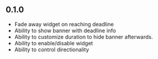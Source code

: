 ## 0.1.0

- Fade away widget on reaching deadline
- Ability to show banner with deadline info
- Ability to customize duration to hide banner afterwards.
- Ability to enable/disable widget
- Ability to control directionality
